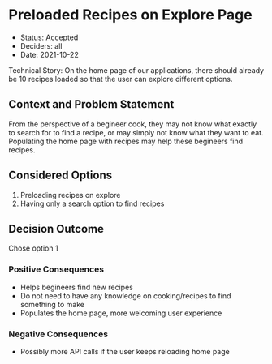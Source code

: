 # Preloaded Recipes on Explore Page

- Status: Accepted
- Deciders: all
- Date: 2021-10-22

Technical Story: On the home page of our applications, there should already be 10 recipes loaded so that the user can explore different options.

## Context and Problem Statement

From the perspective of a begineer cook, they may not know what exactly to search for to find a recipe, or may simply not know what they want to eat. Populating the home page with recipes may help these begineers find recipes.

## Considered Options

1.  Preloading recipes on explore
2.  Having only a search option to find recipes

## Decision Outcome

Chose option 1

### Positive Consequences

- Helps begineers find new recipes
- Do not need to have any knowledge on cooking/recipes to find something to make
- Populates the home page, more welcoming user experience

### Negative Consequences

- Possibly more API calls if the user keeps reloading home page
